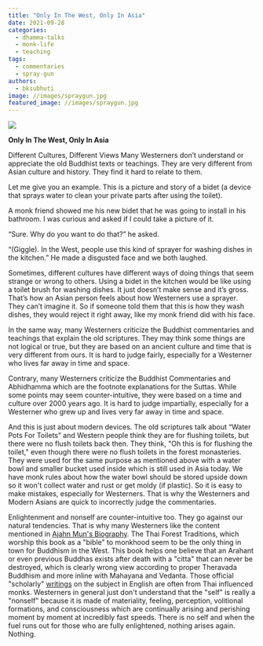 ```yaml
---
title: "Only In The West, Only In Asia"
date: 2021-09-28
categories: 
  - dhamma-talks
  - monk-life
  - teaching
tags: 
  - commentaries
  - spray-gun
authors: 
  - bksubhuti
image: //images/spraygun.jpg
featured_image: //images/spraygun.jpg
---
```


![](/images/spraygun.jpg)

**Only In The West, Only In Asia**  

Different Cultures, Different Views Many Westerners don’t understand or appreciate the old Buddhist texts or teachings. They are very different from Asian culture and history. They find it hard to relate to them.

Let me give you an example. This is a picture and story of a bidet (a device that sprays water to clean your private parts after using the toilet).

A monk friend showed me his new bidet that he was going to install in his bathroom. I was curious and asked if I could take a picture of it.

“Sure. Why do you want to do that?” he asked.

“(Giggle). In the West, people use this kind of sprayer for washing dishes in the kitchen.” He made a disgusted face and we both laughed.

Sometimes, different cultures have different ways of doing things that seem strange or wrong to others. Using a bidet in the kitchen would be like using a toilet brush for washing dishes. It just doesn’t make sense and it’s gross. That’s how an Asian person feels about how Westerners use a sprayer. They can’t imagine it. So if someone told them that this is how they wash dishes, they would reject it right away, like my monk friend did with his face.

In the same way, many Westerners criticize the Buddhist commentaries and teachings that explain the old scriptures. They may think some things are not logical or true, but they are based on an ancient culture and time that is very different from ours. It is hard to judge fairly, especially for a Westerner who lives far away in time and space.

Contrary, many Westerners criticize the Buddhist Commentaries and Abhidhamma which are the footnote explanations for the Suttas. While some points may seem counter-intuitive, they were based on a time and culture over 2000 years ago. It is hard to judge impartially, especially for a Westerner who grew up and lives very far away in time and space.

And this is just about modern devices. The old scriptures talk about “Water Pots For Toilets” and Western people think they are for flushing toilets, but there were no flush toilets back then. They think, "Oh this is for flushing the toilet," even though there were no flush toilets in the forest monasteries. They were used for the same purpose as mentioned above with a water bowl and smaller bucket used inside which is still used in Asia today. We have monk rules about how the water bowl should be stored upside down so it won't collect water and rust or get moldy (if plastic). So it is easy to make mistakes, especially for Westerners. That is why the Westerners and Modern Asians are quick to incorrectly judge the commentaries.

Enlightenment and nonself are counter-intuitive too. They go against our natural tendencies. That is why many Westerners like the content mentioned in [Ajahn Mun's Biography](https://americanmonk.org/dark-side-ajahn-mun/). The Thai Forest Traditions, which worship this book as a "bible" to monkhood seem to be the only thing in town for Buddhism in the West. This book helps one believe that an Arahant or even previous Buddhas exists after death with a "citta" that can never be destroyed, which is clearly wrong view according to proper Theravada Buddhism and more inline with Mahayana and Vedanta. Those official "scholarly" [writings](https://en.wikipedia.org/wiki/Anatt%C4%81#Current_disputes) on the subject in English are often from Thai influenced monks. Westerners in general just don't understand that the "self" is really a "nonself" because it is made of materiality, feeling, perception, volitional formations, and consciousness which are continually arising and perishing moment by moment at incredibly fast speeds. There is no self and when the fuel runs out for those who are fully enlightened, nothing arises again. Nothing.